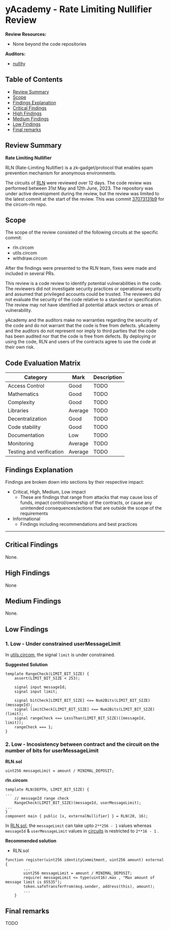 # yAcademy - Rate Limiting Nullifier  Review <!-- omit in toc -->

**Review Resources:**

- None beyond the code repositories

**Auditors:**

 - [nullity](https://github.com/nullity00)

## Table of Contents <!-- omit in toc -->

- [Review Summary](#review-summary)
- [Scope](#scope)
- [Findings Explanation](#findings-explanation)
- [Critical Findings](#critical-findings)
- [High Findings](#high-findings)
- [Medium Findings](#medium-findings)
- [Low Findings](#low-findings)
- [Final remarks](#final-remarks)

## Review Summary

**Rate Limiting Nullifier**

RLN (Rate-Limiting Nullifier) is a zk-gadget/protocol that enables spam prevention mechanism for anonymous environments.

The circuits of [RLN](https://github.com/Rate-Limiting-Nullifier/circom-rln) were reviewed over 12 days. The code review was performed between 31st May and 12th June, 2023. The repository was under active development during the review, but the review was limited to the latest commit at the start of the review. This was commit [37073131b9](https://github.com/Rate-Limiting-Nullifier/circom-rln/tree/37073131b9c5910228ad6bdf0fc50080e507166a) for the circom-rln repo.

## Scope

The scope of the review consisted of the following circuits at the specific commit:

- rln.circom
- utils.circom
- withdraw.circom

After the findings were presented to the RLN team, fixes were made and included in several PRs.

This review is a code review to identify potential vulnerabilities in the code. The reviewers did not investigate security practices or operational security and assumed that privileged accounts could be trusted. The reviewers did not evaluate the security of the code relative to a standard or specification. The review may not have identified all potential attack vectors or areas of vulnerability.

yAcademy and the auditors make no warranties regarding the security of the code and do not warrant that the code is free from defects. yAcademy and the auditors do not represent nor imply to third parties that the code has been audited nor that the code is free from defects. By deploying or using the code, RLN and users of the contracts agree to use the code at their own risk.


Code Evaluation Matrix
---

| Category                 | Mark    | Description |
| ------------------------ | ------- | ----------- |
| Access Control           | Good | TODO |
| Mathematics              | Good | TODO |
| Complexity               | Good | TODO |
| Libraries                | Average | TODO |
| Decentralization         | Good | TODO |
| Code stability           | Good    | TODO |
| Documentation            | Low | TODO |
| Monitoring               | Average | TODO |
| Testing and verification | Average | TODO  |

## Findings Explanation

Findings are broken down into sections by their respective impact:
 - Critical, High, Medium, Low impact
     - These are findings that range from attacks that may cause loss of funds, impact control/ownership of the contracts, or cause any unintended consequences/actions that are outside the scope of the requirements
 - Informational
     - Findings including recommendations and best practices

---

## Critical Findings

None.

## High Findings

None

## Medium Findings

None.

## Low Findings

### 1. Low - Under constrained userMessageLimit

In [utils.circom](https://github.com/Rate-Limiting-Nullifier/circom-rln/blob/37073131b9c5910228ad6bdf0fc50080e507166a/circuits/utils.circom#LL40C1-L40C64), the signal ``limit`` is under constrained.

**Suggested Solution**
```
template RangeCheck(LIMIT_BIT_SIZE) {
    assert(LIMIT_BIT_SIZE < 253);

    signal input messageId;
    signal input limit;

    signal bitCheck[LIMIT_BIT_SIZE] <== Num2Bits(LIMIT_BIT_SIZE)(messageId);
    signal limitCheck[LIMIT_BIT_SIZE] <== Num2Bits(LIMIT_BIT_SIZE)(limit);
    signal rangeCheck <== LessThan(LIMIT_BIT_SIZE)([messageId, limit]);
    rangeCheck === 1;
}
```

### **2. Low - Incosistency between contract and the circuit on the number of bits for userMessageLimit**

**RLN.sol**
```
uint256 messageLimit = amount / MINIMAL_DEPOSIT;
```
**rln.circom**
```
template RLN(DEPTH, LIMIT_BIT_SIZE) {
...
    // messageId range check
    RangeCheck(LIMIT_BIT_SIZE)(messageId, userMessageLimit);
...
}
component main { public [x, externalNullifier] } = RLN(20, 16);
```
In [RLN.sol](https://github.com/Rate-Limiting-Nullifier/rln-contracts/blob/465579c872edbc03f8044f17926180d82f5abd56/src/RLN.sol#L121), the ``messageLimit`` can take upto ``2**256 - 1`` values whereas ``messageId`` & ``userMessageLimit`` values in [circuits](https://github.com/Rate-Limiting-Nullifier/circom-rln/blob/37073131b9c5910228ad6bdf0fc50080e507166a/circuits/rln.circom) is restricted to ``2**16 - 1`` .

**Recommended solution**

- RLN.sol
```
function register(uint256 identityCommitment, uint256 amount) external {
        ...
        uint256 messageLimit = amount / MINIMAL_DEPOSIT;
        require( messageLimit <= type(uint16).max , "Max amount of message limit is 65535");
        token.safeTransferFrom(msg.sender, address(this), amount);
        ...
    }
```
## Final remarks

TODO
